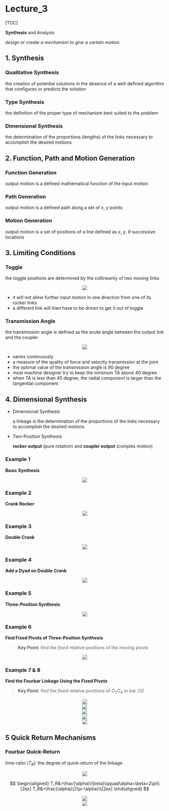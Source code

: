 # Lecture_3

[TOC]

**Synthesis** and Analysis

_design or create a mechanism to give a certain motion_

## 1. Synthesis

### Qualitative Synthesis

the creation of potential solutions in the absence of a well-defined algorithm that configures or predicts the solution

### Type Synthesis

the definition of the proper type of mechanism best suited to the problem

### Dimensional Synthesis

the determination of the proportions (lengths) of the links necessary to
accomplish the desired motions

## 2. Function, Path and Motion Generation

### Function Generation

output motion is a defined mathematical function of the input motion

### Path Generation

output motion is a defined path along a set of $x\text{, }y$ points

### Motion Generation

output motion is a set of positions of a line defined as $x\text{, }y\text{, }\theta$ successive locations

## 3. Limiting Conditions

### Toggle

the toggle positions are determined by the collinearity of two moving links

<div align = center><img src = "./assets/CH_3_Figure_1.png"></div>

- it will not allow further input motion in one direction from one of its rocker links
- a different link will then have to be driven to get it out of toggle

### Transmission Angle

the transmission angle is defined as the acute angle between the output link and the coupler

<div align = center><img src ="./assets/CH_3_Figure_2.png"></div>

- varies continuously
- a measure of the quality of force and velocity transmission at the joint
- the optimal value of the transmission angle is 90 degree
- most machine designer try to keep the minimum TA above 40 degree
- when TA is less than 45 degree, the radial component is larger than the tangential component

## 4. Dimensional Synthesis

- Dimensional Synthesis

  a linkage is the determination of the proportions of the links necessary to accomplish the desired motions

- Two-Position Synthesis

  **rocker output** (pure rotation) and **coupler output** (complex motion)

### Example 1

**Basic Synthesis**

<div align = center><img src = "./assets/Ch_3_figure_3.png"></div>

### Example 2

**Crank Rocker**

<div align = center><img src ="./assets/Ch_3_figure_4.png"></div>

### Example 3

**Double Crank**

<div align = center><img src = "./assets/Ch_3_figure_5.png"></div>

### Example 4

**Add a Dyad on Double Crank**

<div align = center><img src = "./assets/Ch_3_figure_6.png"></div>

### Example 5

**Three-Position Synthesis**

<div align = center><img src = "./assets/Ch_3_figure_7.png"></div>

### Example 6

**Find Fixed Pivots of Three-Position Synthesis**

> **Key Point**: find the _fixed_ relative positions of the moving pivots

<div align = center><img src = "./assets/Ch_3_figure_8.png"></div>

### Example 7 & 8

**Find the Fourbar Linkage Using the Fixed Pivots**

> **Key Point**: find the _fixed_ relative positions of $O_2O_4$ to bar $CD$

<div align = center><img src = "./assets/Ch_3_figure_9.png"></div>

<div align = center><img src = "./assets/Ch_3_figure_10.png"></div>

<div align = center><img src = "./assets/Ch_3_figure_11.png"></div>

<div align = center><img src = "./assets/Ch_3_figure_12.png"></div>

<div align = center><img src = "./assets/Ch_3_figure_13.png"></div>

## 5 Quick Return Mechanisms

### Fourbar Quick-Return

time-ratio ($T_R$): the degree of quick-return of the linkage

<div align = center><img src = "./assets/Ch_3_figure_14.png"></div>

$$
\begin{aligned}
T_R&=\frac{\alpha}{\beta}\qquad\alpha+\beta=2\pi\\[2ex]
T_R&=\frac{\alpha}{2\pi-\alpha}\\[2ex]
\end{aligned}
$$

<div align = center><img src = "./assets/Ch_3_figure_15.png"></div>

<div align = center><img src = "./assets/Ch_3_figure_16.png"></div>